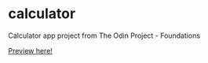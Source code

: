 # calculator
Calculator app project from The Odin Project - Foundations

[Preview here!](https://imhenryma.github.io/calculator/)
